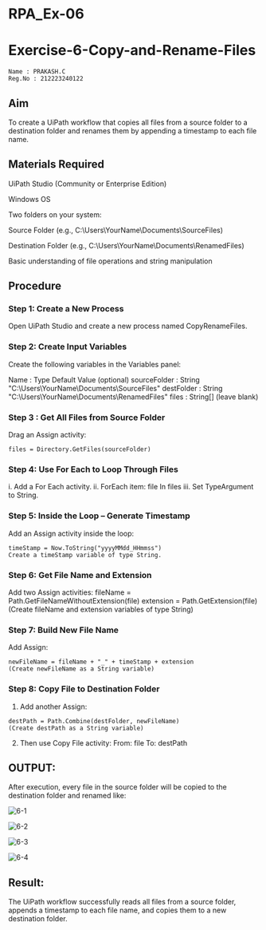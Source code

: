 # RPA_Ex-06

# Exercise-6-Copy-and-Rename-Files
~~~
Name : PRAKASH.C
Reg.No : 212223240122
~~~
## Aim
To create a UiPath workflow that copies all files from a source folder to a destination folder and renames them by appending a timestamp to each file name.

## Materials Required
UiPath Studio (Community or Enterprise Edition)

Windows OS

Two folders on your system:

Source Folder (e.g., C:\Users\YourName\Documents\SourceFiles)

Destination Folder (e.g., C:\Users\YourName\Documents\RenamedFiles)

Basic understanding of file operations and string manipulation

## Procedure
### Step 1: Create a New Process
Open UiPath Studio and create a new process named CopyRenameFiles.

### Step 2: Create Input Variables
Create the following variables in the Variables panel:

Name : Type	Default Value (optional)
sourceFolder : String	"C:\Users\YourName\Documents\SourceFiles"
destFolder : String	"C:\Users\YourName\Documents\RenamedFiles"
files : String[]	(leave blank)

### Step 3 : Get All Files from Source Folder
Drag an Assign activity:
~~~
files = Directory.GetFiles(sourceFolder)
~~~

### Step 4: Use For Each to Loop Through Files
 i. Add a For Each activity.
 ii. ForEach item: file In files
 iii. Set TypeArgument to String.

### Step 5: Inside the Loop – Generate Timestamp
Add an Assign activity inside the loop:
~~~
timeStamp = Now.ToString("yyyyMMdd_HHmmss")
Create a timeStamp variable of type String.
~~~

### Step 6: Get File Name and Extension

Add two Assign activities:
fileName = Path.GetFileNameWithoutExtension(file)
extension = Path.GetExtension(file)
(Create fileName and extension variables of type String)

### Step 7: Build New File Name
Add Assign:
~~~
newFileName = fileName + "_" + timeStamp + extension
(Create newFileName as a String variable)
~~~
### Step 8: Copy File to Destination Folder
1. Add another Assign:
~~~
destPath = Path.Combine(destFolder, newFileName)
(Create destPath as a String variable)
~~~
2. Then use Copy File activity:
From: file
To: destPath

## OUTPUT:
After execution, every file in the source folder will be copied to the destination folder and renamed like:

![6-1](https://github.com/user-attachments/assets/325d414e-3b08-412b-88f4-800ea8acbfd0)

![6-2](https://github.com/user-attachments/assets/3fe8eb90-74f1-4391-b8d2-7fbd0d5bd3a0)

![6-3](https://github.com/user-attachments/assets/68e2cc7d-aa0e-4e31-b1e1-dc5ce6166233)

![6-4](https://github.com/user-attachments/assets/552ef5c3-2ff5-4e6e-87eb-f37ac9954c49)


## Result:
The UiPath workflow successfully reads all files from a source folder, appends a timestamp to each file name, and copies them to a new destination folder.

